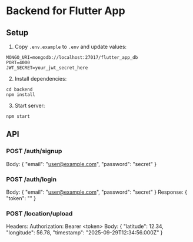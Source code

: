 # Backend for Flutter App

## Setup

1. Copy `.env.example` to `.env` and update values:
```
MONGO_URI=mongodb://localhost:27017/flutter_app_db
PORT=4000
JWT_SECRET=your_jwt_secret_here
```

2. Install dependencies:
```
cd backend
npm install
```

3. Start server:
```
npm start
```

## API

### POST /auth/signup
Body: { "email": "user@example.com", "password": "secret" }

### POST /auth/login
Body: { "email": "user@example.com", "password": "secret" }
Response: { "token": "<jwt>" }

### POST /location/upload
Headers: Authorization: Bearer &lt;token&gt;
Body: { "latitude": 12.34, "longitude": 56.78, "timestamp": "2025-09-29T12:34:56.000Z" }
